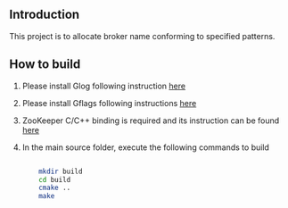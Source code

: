 ## Introduction

This project is to allocate broker name conforming to specified patterns.


## How to build

1. Please install Glog following instruction [here](https://github.com/google/glog/blob/master/INSTALL)
1. Please install Gflags following instructions [here](https://github.com/gflags/gflags/blob/master/INSTALL.md)
1. ZooKeeper C/C++ binding is required and its instruction can be found [here](https://zookeeper.apache.org/doc/r3.1.2/zookeeperProgrammers.html#C+Binding)
1. In the main source folder, execute the following commands to build

    ```sh
    
        mkdir build
        cd build
        cmake ..
        make
        
    ```
